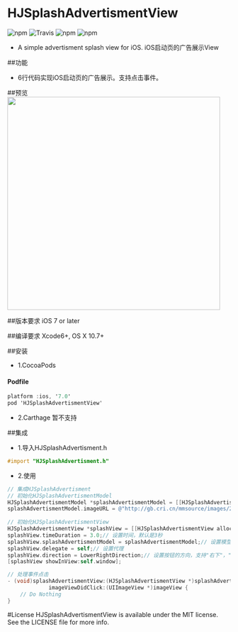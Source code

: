 # HJSplashAdvertismentView

![npm](https://img.shields.io/badge/HJSplashAdvertismentView-1.0.0-brightgreen.svg)
![Travis](https://img.shields.io/travis/rust-lang/rust.svg)
![npm](https://img.shields.io/badge/pod-v1.0.0-blue.svg)
![npm](https://img.shields.io/badge/License-MIT-lightgrey.svg)

* A simple advertisment splash view for iOS. iOS启动页的广告展示View

##功能
* 6行代码实现iOS启动页的广告展示。支持点击事件。

##预览
<img height="480" src="https://github.com/hejeffery/HJSplashAdvertismentView/raw/master/gif/HJSplashAdvertismentView.gif" />

##版本要求
iOS 7 or later


##编译要求
Xcode6+,
OS X 10.7+

##安装
* 1.CocoaPods

#### Podfile

```objective-c
platform :ios, '7.0'
pod 'HJSplashAdvertismentView'
```

* 2.Carthage
  暂不支持

##集成
* 1.导入HJSplashAdvertisment.h

```objective-c
#import "HJSplashAdvertisment.h"
```

* 2.使用

```objective-c
// 集成HJSplashAdvertisment
// 初始化HJSplashAdvertismentModel
HJSplashAdvertismentModel *splashAdvertismentModel = [[HJSplashAdvertismentModel alloc] init];
splashAdvertismentModel.imageURL = @"http://gb.cri.cn/mmsource/images/2005/08/04/pa050804100.jpg";// 图片地址
    
// 初始化HJSplashAdvertismentView
HJSplashAdvertismentView *splashView = [[HJSplashAdvertismentView alloc] init];
splashView.timeDuration = 3.0;// 设置时间，默认是3秒
splashView.splashAdvertismentModel = splashAdvertismentModel;// 设置模型数据
splashView.delegate = self;// 设置代理
splashView.direction = LowerRightDirection;// 设置按钮的方向，支持"右下"，"右上"，"左上"，"左下"，默认是"右下"
[splashView showInView:self.window];

// 处理事件点击
- (void)splashAdvertismentView:(HJSplashAdvertismentView *)splashAdvertismentView
             imageViewDidClick:(UIImageView *)imageView {
    // Do Nothing
}
```


#License
HJSplashAdvertismentView is available under the MIT license. See the LICENSE file for more info.


